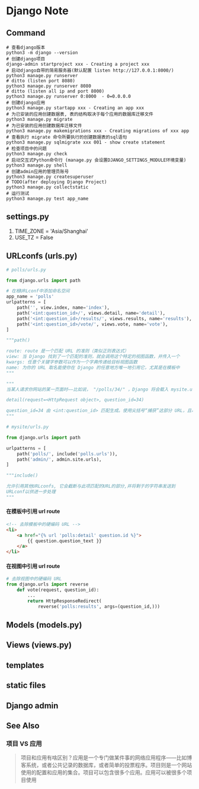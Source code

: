 # Django Note

## Command

```shell
# 查看django版本
python3 -m django --version 
# 创建django项目
django-admin startproject xxx - Creating a project xxx
# 启动django自带的简易服务器(默认配置 listen http://127.0.0.1:8000/)
python3 manage.py runserver
# ditto (listen port 8080)
python3 manage.py runserver 8080
# ditto (listen all ip and port 8000)
python3 manage.py runserver 0:8000  - 0=0.0.0.0
# 创建django应用
python3 manage.py startapp xxx - Creating an app xxx
# 为已安装的应用创建数据表, 表的结构取决于每个应用的数据库迁移文件
python3 manage.py migrate
# 为已安装的应用创建数据库迁移文件
python3 manage.py makemigrations xxx - Creating migrations of xxx app
# 查看执行 migrate 命令所要执行的创建数据表的sql语句
python3 manage.py sqlmigrate xxx 001 - show create statement
# 检查项目中的问题
python3 manage.py check
# 启动交互式Python命令行 (manage.py 会设置DJANGO_SETTINGS_MODULE环境变量)
python3 manage.py shell
# 创建admin应用的管理员账号
python3 manage.py createsuperuser
# TODO(after deploying Django Project)
python3 manage.py collectstatic
# 运行测试
python3 manage.py test app_name
```



## settings.py
1. TIME_ZONE = 'Asia/Shanghai'
2. USE_TZ = False




## URLconfs (urls.py)

```python
# polls/urls.py

from django.urls import path

# 在根URLconf中添加命名空间
app_name = 'polls'
urlpatterns = [
    path('', view.index, name='index'),
    path('<int:question_id>/', views.detail, name='detail'),
    path('<int:question_id>/results/', views.results, name='results'),
    path('<int:question_id>/vote/', views.vote, name='vote'),
]

"""path()

route: route 是一个匹配 URL 的准则（类似正则表达式）
view: 当 Django 找到了一个匹配的准则，就会调用这个特定的视图函数，并传入一个 			  HttpRequest 对象作为第一个参数，被“捕获”的参数以关键字参数的形式传入
kwargs: 任意个关键字参数可以作为一个字典传递给目标视图函数
name: 为你的 URL 取名能使你在 Django 的任意地方唯一地引用它，尤其是在模板中
"""

"""
当某人请求你网站的某一页面时——比如说， "/polls/34/" ，Django 将会载入 mysite.urls 模块，因为这在配置项 ROOT_URLCONF 中设置了。然后 Django 寻找名为 urlpatterns 变量并且按序匹配正则表达式。在找到匹配项 'polls/'，它切掉了匹配的文本（"polls/"），将剩余文本——"34/"，发送至 'polls.urls' URLconf 做进一步处理。在这里剩余文本匹配了 '<int:question_id>/'，使得我们 Django 以如下形式调用 detail():

detail(request=<HttpRequest object>, question_id=34)

question_id=34 由 <int:question_id> 匹配生成。使用尖括号“捕获”这部分 URL，且以关键字参数的形式发送给视图函数。上述字符串的 :question_id> 部分定义了将被用于区分匹配模式的变量名，而 int: 则是一个转换器决定了应该以什么变量类型匹配这部分的 URL 路径。
"""
```

```python
# mysite/urls.py

from django.urls import path

urlpatterns = [
    path('polls/', include('polls.urls')),
    path('admin/', admin.site.urls),
]

"""include()

允许引用其他URLconfs, 它会截断与此项匹配的URL的部分,并将剩于的字符串发送到
URLconf以供进一步处理
"""
```

#### 在模板中引用 url route

```html
<!-- 去除模板中的硬编码 URL -->
<li>
    <a href="{% url 'polls:detail' question.id %}">
        {{ question.question_text }}
    </a>
</li>
```

#### 在视图中引用 url route

```python
# 去除视图中的硬编码 URL
from django.urls import reverse
	def vote(request, question_id):
		...
		return HttpResponseRedirect(
            reverse('polls:results', args=(question_id,)))
```
## Models (models.py)



## Views (views.py)



## templates



## static files



## Django admin





## See Also

### 项目 VS 应用

> 项目和应用有啥区别？应用是一个专门做某件事的网络应用程序——比如博客系统，或者公共记录的数据库，或者简单的投票程序。项目则是一个网站使用的配置和应用的集合。项目可以包含很多个应用。应用可以被很多个项目使用

